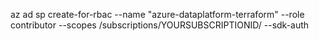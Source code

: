    az ad sp create-for-rbac --name "azure-dataplatform-terraform" --role contributor --scopes /subscriptions/YOURSUBSCRIPTIONID/ --sdk-auth
